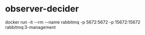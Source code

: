 # observer-decider
docker run -it --rm --name rabbitmq -p 5672:5672 -p 15672:15672 rabbitmq:3-management